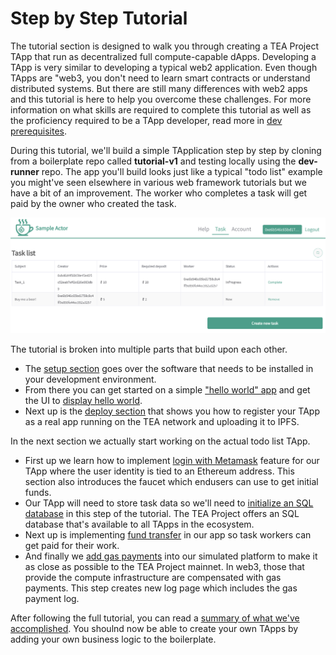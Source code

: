 # Step by Step Tutorial

The tutorial section is designed to walk you through creating a TEA Project TApp that run as decentralized full compute-capable dApps. Developing a TApp is very similar to developing a typical web2 application. Even though TApps are "web3, you don't need to learn smart contracts or understand distributed systems. But there are still many differences with web2 apps and this tutorial is here to help you overcome these challenges. For more information on what skills are required to complete this tutorial as well as the proficiency required to be a TApp developer, read more in [dev prerequisites](../010_core_docs/010_Developer_requirements.md).

During this tutorial, we'll build a simple TApplication step by step by cloning from a boilerplate repo called **tutorial-v1** and testing locally using the **dev-runner** repo. The app you'll build looks just like a typical "todo list" example you might've seen elsewhere in various web framework tutorials but we have a bit of an improvement. The worker who completes a task will get paid by the owner who created the task. 

![Pasted image 20230319210108.png](../../Pasted%20image%2020230319210108.png)

The tutorial is broken into multiple parts that build upon each other.

* The [setup section](010_install-dev-env/README.md) goes over the software that needs to be installed in your development environment. 
* From there you can get started on a simple ["hello world" app](020_hello_world/021_local_build_and_unit_test/README.md) and get the UI to [display hello world](020_hello_world/022_dev-runner_the_local_development-environment/README.md).
* Next up is the [deploy section](030_deploy_helloworld_testnet/README.md) that shows you how to register your TApp as a real app running on the TEA network and uploading it to IPFS.

In the next section we actually start working on the actual todo list TApp.

* First up we learn how to implement [login with Metamask](040_add_login_feature/README.md) feature for our TApp where the user identity is tied to an Ethereum address. This section also introduces the faucet which endusers can use to get initial funds.
* Our TApp will need to store task data so we'll need to [initialize an SQL database](050_sql_crdt/README.md) in this step of the tutorial. The TEA Project offers an SQL database that's available to all TApps in the ecosystem.
* Next up is implementing [fund transfer](060_reward_fund_transfer/README.md) in our app so task workers can get paid for their work.
* And finally we [add gas payments](070_gas_fee_payment/README.md) into our simulated platform to make it as close as possible to the TEA Project mainnet. In web3, those that provide the compute infrastructure are compensated with gas payments. This step creates new log page which includes the gas payment log. 

After following the full tutorial, you can read a [summary of what we've accomplished](080_summary/README.md). You shoulnd now be able to create your own TApps by adding your own business logic to the boilerplate. 

